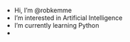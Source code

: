 - Hi, I’m @robkemme
- I’m interested in Artificial Intelligence
- I’m currently learning Python
- 

<!---
robkemme/robkemme is a ✨ special ✨ repository because its `README.md` (this file) appears on your GitHub profile.
You can click the Preview link to take a look at your changes.
--->
